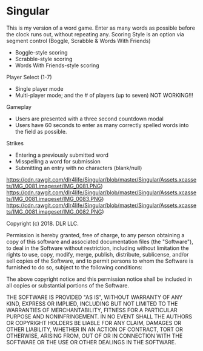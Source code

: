 # Singular
This is my version of a word game. Enter as  many words as possible before the clock runs out, without repeating any.
Scoring Style is an option via segment control (Boggle, Scrabble & Words With Friends)
- Boggle-style scoring
- Scrabble-style scoring
- Words With Friends-style scoring

Player Select (1-7)
- Single player mode
- Multi-player mode; and the # of players (up to seven) NOT WORKING!!!
  
Gameplay
- Users are presented with a three second countdown modal
- Users have 60 seconds to enter as many correctly spelled words into the field as possible. 

Strikes
- Entering a previously submitted word
- Misspelling a word for submission
- Submitting an entry with no characters (blank/null)

https://cdn.rawgit.com/dlr4life/Singular/blob/master/Singular/Assets.xcassets/IMG_0081.imageset/IMG_0081.PNG)
https://cdn.rawgit.com/dlr4life/Singular/blob/master/Singular/Assets.xcassets/IMG_0081.imageset/IMG_0083.PNG)
https://cdn.rawgit.com/dlr4life/Singular/blob/master/Singular/Assets.xcassets/IMG_0081.imageset/IMG_0082.PNG)

Copyright (c) 2018. DLR LLC.

Permission is hereby granted, free of charge, to any person obtaining a copy
of this software and associated documentation files (the "Software"), to deal
in the Software without restriction, including without limitation the rights
to use, copy, modify, merge, publish, distribute, sublicense, and/or sell
copies of the Software, and to permit persons to whom the Software is
furnished to do so, subject to the following conditions:

The above copyright notice and this permission notice shall be included in all
copies or substantial portions of the Software.

THE SOFTWARE IS PROVIDED "AS IS", WITHOUT WARRANTY OF ANY KIND, EXPRESS OR
IMPLIED, INCLUDING BUT NOT LIMITED TO THE WARRANTIES OF MERCHANTABILITY,
FITNESS FOR A PARTICULAR PURPOSE AND NONINFRINGEMENT. IN NO EVENT SHALL THE
AUTHORS OR COPYRIGHT HOLDERS BE LIABLE FOR ANY CLAIM, DAMAGES OR OTHER
LIABILITY, WHETHER IN AN ACTION OF CONTRACT, TORT OR OTHERWISE, ARISING FROM,
OUT OF OR IN CONNECTION WITH THE SOFTWARE OR THE USE OR OTHER DEALINGS IN THE
SOFTWARE.
